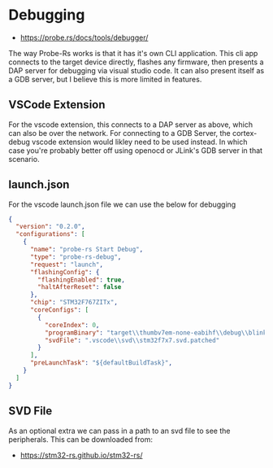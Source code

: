 # Debugging

  * https://probe.rs/docs/tools/debugger/

The way Probe-Rs works is that it has it's own CLI application.
This cli app connects to the target device directly, flashes any firmware, then presents a DAP server for debugging via visual studio code.
It can also present itself as a GDB server, but I believe this is more limited in features.

## VSCode Extension

For the vscode extension, this connects to a DAP server as above, which can also be over the network.
For connecting to a GDB Server, the cortex-debug vscode extension would likley need to be used instead.
In which case you're probably better off using openocd or JLink's GDB server in that scenario.

## launch.json

For the vscode launch.json file we can use the below for debugging

```json
{
  "version": "0.2.0",
  "configurations": [
    {
      "name": "probe-rs Start Debug",
      "type": "probe-rs-debug",
      "request": "launch",
      "flashingConfig": {
        "flashingEnabled": true,
        "haltAfterReset": false
      },
      "chip": "STM32F767ZITx",
      "coreConfigs": [
        {
          "coreIndex": 0,
          "programBinary": "target\\thumbv7em-none-eabihf\\debug\\blinky1",
          "svdFile": ".vscode\\svd\\stm32f7x7.svd.patched"
        }
      ],
      "preLaunchTask": "${defaultBuildTask}",
    }
  ]
}
```

## SVD File

As an optional extra we can pass in a path to an svd file to see the peripherals.
This can be downloaded from:

  * https://stm32-rs.github.io/stm32-rs/
